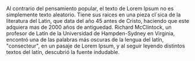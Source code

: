 Al contrario del pensamiento popular, el texto de Lorem Ipsum
no es simplemente texto aleatorio. Tiene sus raices en una pieza cl´sica de la literatura del Latin,
que data del año 45 antes de Cristo, haciendo que este adquiera mas de 2000 años de antiguedad. Richard McClintock, un profesor de Latin de la Universidad de Hampden-Sydney
en Virginia, encontró una de las palabras más oscuras de la lengua del latín,
"consecteur", en un pasaje de Lorem Ipsum, y al seguir leyendo distintos textos del latín, descubrió la fuente indudable.